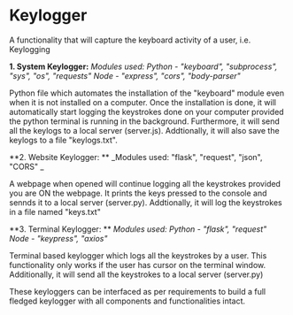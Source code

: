 # Keylogger
A functionality that will capture the keyboard activity of a user, i.e. Keylogging

**1. System Keylogger:**
_Modules used:
Python - "keyboard", "subprocess", "sys", "os", "requests"
Node - "express", "cors", "body-parser"_

Python file which automates the installation of the "keyboard" module even when it is not installed on a computer. Once the installation is done, it will automatically start logging the keystrokes done on your computer provided the python terminal is running in the background. 
Furthermore, it will send all the keylogs to a local server (server.js). 
Addtionally, it will also save the keylogs to a file "keylogs.txt". 

**2. Website Keylogger: **
_Modules used: "flask", "request", "json", "CORS" _

A webpage when opened will continue logging all the keystrokes provided you are ON the webpage. 
It prints the keys pressed to the console and sennds it to a local server (server.py). 
Addtionally, it will log the keystrokes in a file named "keys.txt" 

**3. Terminal Keylogger: **
_Modules used:
Python - "flask", "request"
Node - "keypress", "axios"_

Terminal based keylogger which logs all the keystrokes by a user. This functionality only works if the user has cursor on the terminal window. 
Additionally, it will send all the keystrokes to a local server (server.py)

These keyloggers can be interfaced as per requirements to build a full fledged keylogger with all components and functionalities intact. 

